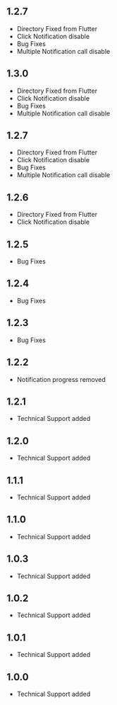 ## 1.2.7

- Directory Fixed from Flutter
- Click Notification disable
- Bug Fixes
- Multiple Notification call disable
## 1.3.0

- Directory Fixed from Flutter
- Click Notification disable
- Bug Fixes
- Multiple Notification call disable

## 1.2.7

- Directory Fixed from Flutter
- Click Notification disable
- Bug Fixes
- Multiple Notification call disable

## 1.2.6

- Directory Fixed from Flutter 
- Click Notification disable

## 1.2.5

- Bug Fixes
## 1.2.4

- Bug Fixes

## 1.2.3

- Bug Fixes

## 1.2.2

- Notification progress removed

## 1.2.1

- Technical Support added

## 1.2.0

- Technical Support added

## 1.1.1

- Technical Support added

## 1.1.0

- Technical Support added

## 1.0.3

- Technical Support added

## 1.0.2

- Technical Support added

## 1.0.1

- Technical Support added

## 1.0.0

- Technical Support added
